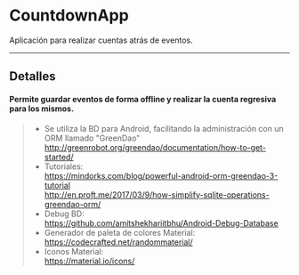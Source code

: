 # CountdownApp
Aplicación para realizar cuentas atrás de eventos.

----------


Detalles
-------------

#### <i class="icon-refresh"></i> Permite guardar eventos de forma **offline** y realizar la cuenta regresiva para los mismos.

> - Se utiliza la BD para Android, facilitando la administración con un ORM llamado "GreenDao"<br> 
http://greenrobot.org/greendao/documentation/how-to-get-started/
> - Tutoriales: <br>
https://mindorks.com/blog/powerful-android-orm-greendao-3-tutorial <br>
http://en.proft.me/2017/03/9/how-simplify-sqlite-operations-greendao-orm/
> - Debug BD:<br>
https://github.com/amitshekhariitbhu/Android-Debug-Database
> - Generador de paleta de colores Material:<br>
https://codecrafted.net/randommaterial/
> - Iconos Material:<br>
https://material.io/icons/
